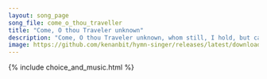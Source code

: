 ```yaml
---
layout: song_page
song_file: come_o_thou_traveller
title: "Come, O thou Traveler unknown"
description: "Come, O thou Traveler unknown, whom still, I hold, but cannot see! My company before is gone, and I am left alone with thee. With thee all night I mea... english theist 1part accompanied textbyother"
image: https://github.com/kenanbit/hymn-singer/releases/latest/download/come_o_thou_traveller-trad.png
---
```


{% include choice_and_music.html %}